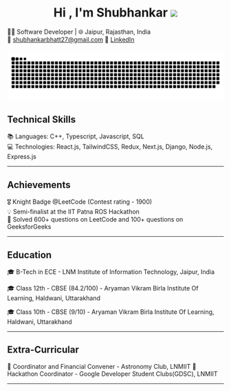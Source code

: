 <h1 align="center"><b>Hi , I'm Shubhankar </b><img src="https://media.giphy.com/media/hvRJCLFzcasrR4ia7z/giphy.gif" width="35"></h1>

👨‍💻 Software Developer | 🌐 Jaipur, Rajasthan, India  
📧 shubhankarbhatt27@gmail.com
🔗 [LinkedIn](https://linkedin.com/in/bhattshubhankar)

###

<img src="https://raw.githubusercontent.com/haupt-pascal/haupt-pascal/output/snake.svg" alt="Snake animation" />

###

## Technical Skills

📚 Languages: C++, Typescript, Javascript, SQL
<br/>
💻 Technologies: React.js, TailwindCSS, Redux, Next.js, Django, Node.js, Express.js

---

## Achievements

🎖️ Knight Badge @LeetCode (Contest rating - 1900)  
💡 Semi-finalist at the IIT Patna ROS Hackathon  
📝 Solved 600+ questions on LeetCode and 100+ questions on GeeksforGeeks  

---

## Education

🎓 B-Tech in ECE - LNM Institute of Information Technology, Jaipur, India  

🎓 Class 12th - CBSE (84.2/100) - Aryaman Vikram Birla Institute Of Learning, Haldwani, Uttarakhand  

🎓 Class 10th - CBSE (9/10) - Aryaman Vikram Birla Institute Of Learning, Haldwani, Uttarakhand  


---

## Extra-Curricular

🌌 Coordinator and Financial Convener - Astronomy Club, LNMIIT
🎯 Hackathon Coordinator - Google Developer Student Clubs(GDSC), LNMIIT

---
